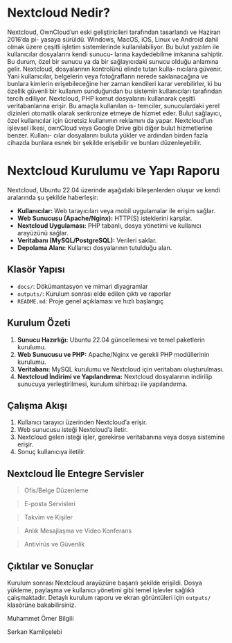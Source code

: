 # Nextcloud Nedir?

Nextcloud, OwnCloud’un eski geliştiricileri tarafından tasarlandı ve Haziran 2016’da pi- yasaya sürüldü. Windows, MacOS, iOS, Linux ve Android dahil olmak üzere çeşitli işletim sistemlerinde kullanılabiliyor. Bu bulut yazılım ile kullanıcılar dosyalarını kendi sunucu- larına kaydedebilme imkanına sahiptir. Bu durum, özel bir sunucu ya da bir sağlayıcıdaki sunucu olduğu anlamına gelir. Nextcloud, dosyalarının kontrolünü elinde tutan kulla- nıcılara güvenir. Yani kullanıcılar, belgelerin veya fotoğrafların nerede saklanacağına ve bunlara kimlerin erişebileceğine her zaman kendileri karar verebilirler, ki bu özellik güvenli bir kullanım sunduğundan bu sistemin kullanıcıları tarafından tercih ediliyor. Nextcloud, PHP komut dosyalarını kullanarak çeşitli veritabanlarına erişir. Bu amaçla kullanılan is- temciler, sunuculardaki yerel dizinleri otomatik olarak senkronize etmeye de hizmet eder. Bulut sağlayıcı, özel kullanıcılar için ücretsiz kullanımın reklamını da yapar. Nextcloud’un işlevsel ilkesi, ownCloud veya Google Drive gibi diğer bulut hizmetlerine benzer. Kullanı- cılar dosyalarını buluta yükler ve ardından birden fazla cihazda bunlara esnek bir şekilde erişebilir ve bunları düzenleyebilir.

# Nextcloud Kurulumu ve Yapı Raporu

Nextcloud, Ubuntu 22.04 üzerinde aşağıdaki bileşenlerden oluşur ve kendi aralarında şu şekilde haberleşir:

- **Kullanıcılar:** Web tarayıcıları veya mobil uygulamalar ile erişim sağlar.
- **Web Sunucusu (Apache/Nginx):** HTTP(S) isteklerini karşılar.
- **Nextcloud Uygulaması:** PHP tabanlı, dosya yönetimi ve kullanıcı arayüzünü sağlar.
- **Veritabanı (MySQL/PostgreSQL):** Verileri saklar.
- **Depolama Alanı:** Kullanıcı dosyalarının tutulduğu alan.

## Klasör Yapısı

- `docs/`: Dökümantasyon ve mimari diyagramlar
- `outputs/`: Kurulum sonrası elde edilen çıktı ve raporlar
- `README.md`: Proje genel açıklaması ve hızlı başlangıç

## Kurulum Özeti

1. **Sunucu Hazırlığı:** Ubuntu 22.04 güncellemesi ve temel paketlerin kurulumu.
2. **Web Sunucusu ve PHP:** Apache/Nginx ve gerekli PHP modüllerinin kurulumu.
3. **Veritabanı:** MySQL kurulumu ve Nextcloud için veritabanı oluşturulması.
4. **Nextcloud İndirimi ve Yapılandırma:** Nextcloud dosyalarının indirilip sunucuya yerleştirilmesi, kurulum sihirbazı ile yapılandırma.

## Çalışma Akışı

1. Kullanıcı tarayıcı üzerinden Nextcloud’a erişir.
2. Web sunucusu isteği Nextcloud’a iletir.
3. Nextcloud gelen isteği işler, gerekirse veritabanına veya dosya sistemine erişir.
4. Sonuç kullanıcıya iletilir.

## Nextcloud İle Entegre Servisler

>Ofis/Belge Düzenleme

>E-posta Servisleri

>Takvim ve Kişiler

>Anlık Mesajlaşma ve Video Konferans

>Antivirüs ve Güvenlik

## Çıktılar ve Sonuçlar


Kurulum sonrası Nextcloud arayüzüne başarılı şekilde erişildi. Dosya yükleme, paylaşma ve kullanıcı yönetimi gibi temel işlevler sağlıklı çalışmaktadır. Detaylı kurulum raporu ve ekran görüntüleri için `outputs/` klasörüne bakabilirsiniz.


Muhammet Ömer Bilgili

Serkan Kamilçelebi
